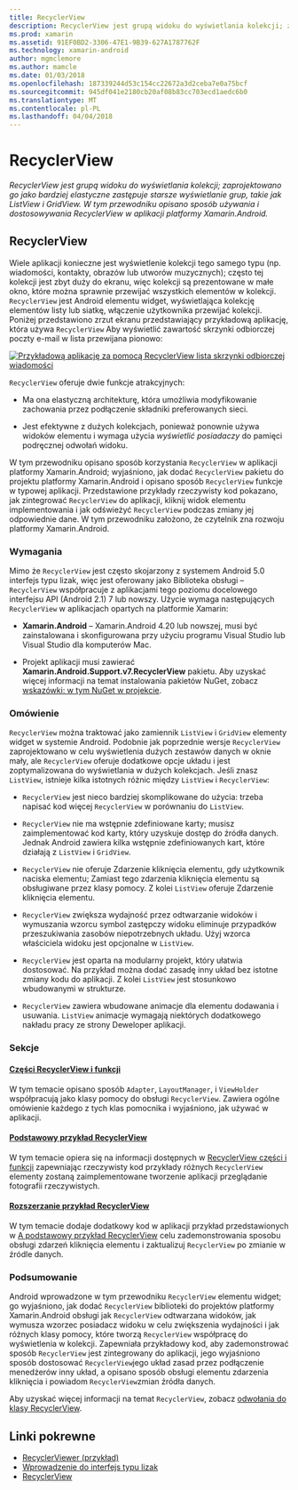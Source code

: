 ```yaml
---
title: RecyclerView
description: RecyclerView jest grupą widoku do wyświetlania kolekcji; zaprojektowano go jako bardziej elastyczne zastępuje starsze wyświetlanie grup, takie jak ListView i GridView.  W tym przewodniku opisano sposób używania i dostosowywania RecyclerView w aplikacji platformy Xamarin.Android.
ms.prod: xamarin
ms.assetid: 91EF0BD2-3306-47E1-9B39-627A1787762F
ms.technology: xamarin-android
author: mgmclemore
ms.author: mamcle
ms.date: 01/03/2018
ms.openlocfilehash: 187339244d53c154cc22672a3d2ceba7e0a75bcf
ms.sourcegitcommit: 945df041e2180cb20af08b83cc703ecd1aedc6b0
ms.translationtype: MT
ms.contentlocale: pl-PL
ms.lasthandoff: 04/04/2018
---
```

# <a name="recyclerview"></a>RecyclerView

_RecyclerView jest grupą widoku do wyświetlania kolekcji; zaprojektowano go jako bardziej elastyczne zastępuje starsze wyświetlanie grup, takie jak ListView i GridView.  W tym przewodniku opisano sposób używania i dostosowywania RecyclerView w aplikacji platformy Xamarin.Android._

## <a name="recyclerview"></a>RecyclerView

Wiele aplikacji konieczne jest wyświetlenie kolekcji tego samego typu (np. wiadomości, kontakty, obrazów lub utworów muzycznych); często tej kolekcji jest zbyt duży do ekranu, więc kolekcji są prezentowane w małe okno, które można sprawnie przewijać wszystkich elementów w kolekcji.
`RecyclerView` jest Android elementu widget, wyświetlająca kolekcję elementów listy lub siatkę, włączenie użytkownika przewijać kolekcji. Poniżej przedstawiono zrzut ekranu przedstawiający przykładową aplikację, która używa `RecyclerView` Aby wyświetlić zawartość skrzynki odbiorczej poczty e-mail w lista przewijana pionowo:

[![Przykładową aplikację za pomocą RecyclerView lista skrzynki odbiorczej wiadomości](images/01-recyclerview-example-sml.png)](images/01-recyclerview-example.png#lightbox)

`RecyclerView` oferuje dwie funkcje atrakcyjnych:

-  Ma ona elastyczną architekturę, która umożliwia modyfikowanie zachowania przez podłączenie składniki preferowanych sieci.

-  Jest efektywne z dużych kolekcjach, ponieważ ponownie używa widoków elementu i wymaga użycia *wyświetlić posiadaczy* do pamięci podręcznej odwołań widoku.

W tym przewodniku opisano sposób korzystania `RecyclerView` w aplikacji platformy Xamarin.Android; wyjaśniono, jak dodać `RecyclerView` pakietu do projektu platformy Xamarin.Android i opisano sposób `RecyclerView` funkcje w typowej aplikacji. Przedstawione przykłady rzeczywisty kod pokazano, jak zintegrować `RecyclerView` do aplikacji, kliknij widok elementu implementowania i jak odświeżyć `RecyclerView` podczas zmiany jej odpowiednie dane. W tym przewodniku założono, że czytelnik zna rozwoju platformy Xamarin.Android.


### <a name="requirements"></a>Wymagania

Mimo że `RecyclerView` jest często skojarzony z systemem Android 5.0 interfejs typu lizak, więc jest oferowany jako Biblioteka obsługi &ndash; `RecyclerView` współpracuje z aplikacjami tego poziomu docelowego interfejsu API (Android 2.1) 7 lub nowszy. Użycie wymaga następujących `RecyclerView` w aplikacjach opartych na platformie Xamarin:

-  **Xamarin.Android** &ndash; Xamarin.Android 4.20 lub nowszej, musi być zainstalowana i skonfigurowana przy użyciu programu Visual Studio lub Visual Studio dla komputerów Mac.

-  Projekt aplikacji musi zawierać **Xamarin.Android.Support.v7.RecyclerView** pakietu. Aby uzyskać więcej informacji na temat instalowania pakietów NuGet, zobacz [wskazówki: w tym NuGet w projekcie](https://docs.microsoft.com/visualstudio/mac/nuget-walkthrough).


### <a name="overview"></a>Omówienie

`RecyclerView` można traktować jako zamiennik `ListView` i `GridView` elementy widget w systemie Android. Podobnie jak poprzednie wersje `RecyclerView` zaprojektowano w celu wyświetlenia dużych zestawów danych w oknie mały, ale `RecyclerView` oferuje dodatkowe opcje układu i jest zoptymalizowana do wyświetlania w dużych kolekcjach. Jeśli znasz `ListView`, istnieje kilka istotnych różnic między `ListView` i `RecyclerView`:

-   `RecyclerView` jest nieco bardziej skomplikowane do użycia: trzeba napisać kod więcej `RecyclerView` w porównaniu do `ListView`.

-   `RecyclerView` nie ma wstępnie zdefiniowane karty; musisz zaimplementować kod karty, który uzyskuje dostęp do źródła danych. Jednak Android zawiera kilka wstępnie zdefiniowanych kart, które działają z `ListView` i `GridView`.

-   `RecyclerView` nie oferuje Zdarzenie kliknięcia elementu, gdy użytkownik naciska elementu; Zamiast tego zdarzenia kliknięcia elementu są obsługiwane przez klasy pomocy. Z kolei `ListView` oferuje Zdarzenie kliknięcia elementu.

-   `RecyclerView` zwiększa wydajność przez odtwarzanie widoków i wymuszania wzorcu symbol zastępczy widoku eliminuje przypadków przeszukiwania zasobów niepotrzebnych układu. Użyj wzorca właściciela widoku jest opcjonalne w `ListView`.

-   `RecyclerView` jest oparta na modularny projekt, który ułatwia dostosować. Na przykład można dodać zasadę inny układ bez istotne zmiany kodu do aplikacji.
    Z kolei `ListView` jest stosunkowo wbudowanymi w strukturze.

-   `RecyclerView` zawiera wbudowane animacje dla elementu dodawania i usuwania. `ListView` animacje wymagają niektórych dodatkowego nakładu pracy ze strony Deweloper aplikacji.


### <a name="sections"></a>Sekcje

#### <a name="recyclerview-parts-and-functionalityandroiduser-interfacelayoutsrecycler-viewparts-and-functionalitymd"></a>[Części RecyclerView i funkcji](~/android/user-interface/layouts/recycler-view/parts-and-functionality.md)

W tym temacie opisano sposób `Adapter`, `LayoutManager`, i `ViewHolder` współpracują jako klasy pomocy do obsługi `RecyclerView`.
Zawiera ogólne omówienie każdego z tych klas pomocnika i wyjaśniono, jak używać w aplikacji.

#### <a name="a-basic-recyclerview-exampleandroiduser-interfacelayoutsrecycler-viewrecyclerview-examplemd"></a>[Podstawowy przykład RecyclerView](~/android/user-interface/layouts/recycler-view/recyclerview-example.md)

W tym temacie opiera się na informacji dostępnych w [RecyclerView części i funkcji](~/android/user-interface/layouts/recycler-view/parts-and-functionality.md) zapewniając rzeczywisty kod przykłady różnych `RecyclerView` elementy zostaną zaimplementowane tworzenie aplikacji przeglądanie fotografii rzeczywistych.

#### <a name="extending-the-recyclerview-exampleandroiduser-interfacelayoutsrecycler-viewextending-the-examplemd"></a>[Rozszerzanie przykład RecyclerView](~/android/user-interface/layouts/recycler-view/extending-the-example.md)

W tym temacie dodaje dodatkowy kod w aplikacji przykład przedstawionych w [A podstawowy przykład RecyclerView](~/android/user-interface/layouts/recycler-view/recyclerview-example.md) celu zademonstrowania sposobu obsługi zdarzeń kliknięcia elementu i zaktualizuj `RecyclerView` po zmianie w źródle danych.


### <a name="summary"></a>Podsumowanie

Android wprowadzone w tym przewodniku `RecyclerView` elementu widget; go wyjaśniono, jak dodać `RecyclerView` biblioteki do projektów platformy Xamarin.Android obsługi jak `RecyclerView` odtwarzana widoków, jak wymusza wzorzec posiadacz widoku w celu zwiększenia wydajności i jak różnych klasy pomocy, które tworzą `RecyclerView` współpracę do wyświetlenia w kolekcji. Zapewniała przykładowy kod, aby zademonstrować sposób `RecyclerView` jest zintegrowany do aplikacji, jego wyjaśniono sposób dostosować `RecyclerView`jego układ zasad przez podłączenie menedżerów inny układ, a opisano sposób obsługi elementu zdarzenia kliknięcia i powiadom `RecyclerView`zmian źródła danych.

Aby uzyskać więcej informacji na temat `RecyclerView`, zobacz [odwołania do klasy RecyclerView](https://developer.android.com/reference/android/support/v7/widget/RecyclerView.html).


## <a name="related-links"></a>Linki pokrewne

- [RecyclerViewer (przykład)](https://developer.xamarin.com/samples/monodroid/android5.0/RecyclerViewer)
- [Wprowadzenie do interfejs typu lizak](~/android/platform/lollipop.md)
- [RecyclerView](https://developer.android.com/reference/android/support/v7/widget/RecyclerView.html)
